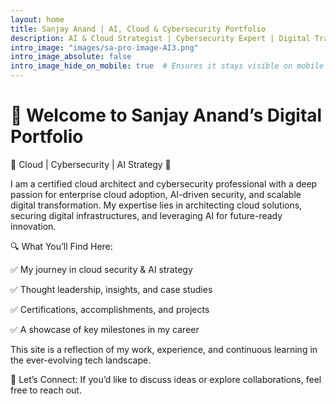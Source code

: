 ```yaml
---
layout: home
title: Sanjay Anand | AI, Cloud & Cybersecurity Portfolio
description: AI & Cloud Strategist | Cybersecurity Expert | Digital Transformation Leader. Exploring AI-driven security, scalable cloud solutions, and futuristic innovations.
intro_image: "images/sa-pro-image-AI3.png"
intro_image_absolute: false
intro_image_hide_on_mobile: true  # Ensures it stays visible on mobile
---
```


# 🚀 Welcome to Sanjay Anand’s Digital Portfolio 



🔹 Cloud | Cybersecurity | AI Strategy 🔹 

 
 

I am a certified cloud architect and cybersecurity professional with a deep passion for enterprise cloud adoption, AI-driven security, and scalable digital transformation. My expertise lies in architecting cloud solutions, securing digital infrastructures, and leveraging AI for future-ready innovation. 

 
 

🔍 What You’ll Find Here: 

✅ My journey in cloud security & AI strategy 

✅ Thought leadership, insights, and case studies 

✅ Certifications, accomplishments, and projects 

✅ A showcase of key milestones in my career 

 
 

This site is a reflection of my work, experience, and continuous learning in the ever-evolving tech landscape. 

 
 

📩 Let’s Connect: If you’d like to discuss ideas or explore collaborations, feel free to reach out. 
